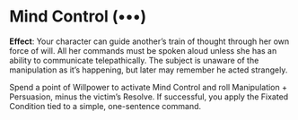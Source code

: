 # Mind Control (•••)
**Effect**: Your character can guide another’s train of thought
through her own force of will. All her commands must be
spoken aloud unless she has an ability to communicate telepathically. The subject is unaware of the manipulation as
it’s happening, but later may remember he acted strangely.

Spend a point of Willpower to activate Mind Control and
roll Manipulation + Persuasion, minus the victim’s Resolve.
If successful, you apply the Fixated Condition tied to a simple, one-sentence command.